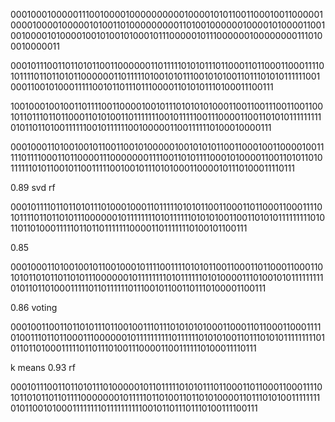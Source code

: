 00010001000001110010000100000000001000010101100110001001100000100001000010000010100110100000000011010010000001000010100001100100100001010000100101001010001011100000101110000001000000001110100010000011

00010111001101101011001100000011011111010101110110001101100011000111101011110110110101100000011011111010010101110010101001101110101011111100100011001010001111100101101110111000011010101110100011100111

10010001001001101111001100001001011101010101000110011001110011001100101101110110110001101010011011111110010111110011100001100110101011111111101011011010011111100101111110010000011001111110100010000111

00010001101001001011001100101000001001010101100110001001100001001111101111000110110000111000000011110011010111100010100001100110101101011111101011001011001111100100101110101000110000101110100011110111



0.89 svd rf

00010111101101101011101000100011011111010101100110001101100011000111101011110110110101110000001011111111010111111010101001100110101011111111101011011010001111101101101111111000011011111110100101100111



0.85

00010001101001001011001000101111001111010101100110001101100011000110101011010110110101110000001011111111010111111010100001110100101011111111101011011010001111101101111110111001011001101110100001100111



0.86 voting

00010011001101101011101100100111011101010101000110001101100011000111101001110110110001110000001011111111110111111010101001101110101011111111101011011010001111101101110100111000011001111110100011110111



k means 0.93 rf

00010111001101101011101000001011011111010101110110001101100011000111101011010110110111100000001011111011010011011010100001101110101001111111101011001010001111111101111111111001011011101110100111100111

